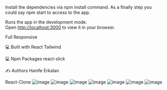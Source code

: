 Install the dependencies via npm install command.
As a finally step you could say npm start to access to the app.

Runs the app in the development mode.\
Open [http://localhost:3000](http://localhost:3000) to view it in your browser.

Full Responsive


💻 Built with
React
Tailwind

💻 Npm Packages
react-slick


✍️ Authors
Hanife Erkalan

React-Clone
![image](https://user-images.githubusercontent.com/73136159/208748225-652f8129-d8f4-497b-96e5-f3c58d7c4cd8.png)
![image](https://user-images.githubusercontent.com/73136159/208748332-6064e3b5-4e37-4461-9d80-99579f4af551.png)
![image](https://user-images.githubusercontent.com/73136159/208748392-5c23a9d8-6b95-4029-ab8c-177a9555fccd.png)
![image](https://user-images.githubusercontent.com/73136159/208748437-6e04950b-bed9-4cad-91d8-dde6444a1aeb.png)
![image](https://user-images.githubusercontent.com/73136159/208748500-06ed7e56-9861-4ace-958b-362fb15698a1.png)
![image](https://user-images.githubusercontent.com/73136159/208748575-94b404f1-30f6-4908-8f99-5b4e4e02715c.png)
![image](https://user-images.githubusercontent.com/73136159/208748611-17d88b37-3f32-4f3b-896a-2e7e07af0f1f.png)
